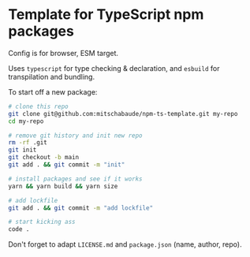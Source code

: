 # Template for TypeScript npm packages

Config is for browser, ESM target.

Uses `typescript` for type checking & declaration, and `esbuild` for transpilation and bundling.

To start off a new package:

```sh
# clone this repo
git clone git@github.com:mitschabaude/npm-ts-template.git my-repo
cd my-repo

# remove git history and init new repo
rm -rf .git
git init
git checkout -b main
git add . && git commit -m "init"

# install packages and see if it works
yarn && yarn build && yarn size

# add lockfile
git add . && git commit -m "add lockfile"

# start kicking ass
code .
```

Don't forget to adapt `LICENSE.md` and `package.json` (name, author, repo).

